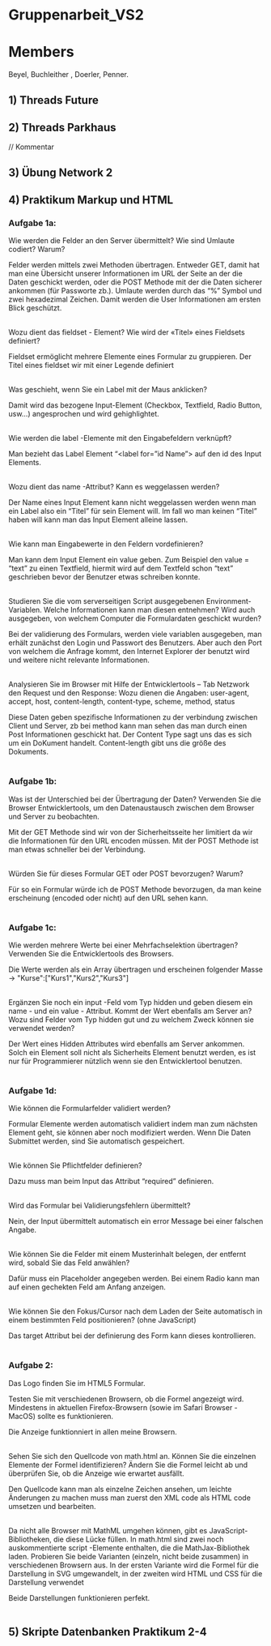 # Gruppenarbeit_VS2


# Members

Beyel, Buchleither , Doerler, Penner. 


## 1) Threads Future


## 2) Threads Parkhaus

// Kommentar 


## 3) Übung Network 2




## 4) Praktikum Markup und HTML

### Aufgabe 1a:

Wie werden die Felder an den Server übermittelt? Wie sind Umlaute codiert? Warum? <br>

Felder werden mittels zwei Methoden übertragen. Entweder GET, damit hat man eine Übersicht unserer Informationen im URL der Seite an der die Daten geschickt werden, oder die POST Methode mit der die Daten  sicherer ankommen (für Passworte zb.).
Umlaute werden durch das “%” Symbol und zwei hexadezimal Zeichen. Damit werden die User Informationen am ersten Blick geschützt. <br> <br>


Wozu dient das fieldset - Element? Wie wird der «Titel» eines Fieldsets definiert? <br>

Fieldset ermöglicht mehrere Elemente eines Formular zu gruppieren. Der Titel eines fieldset wir mit einer Legende definiert <br> <br>


Was geschieht, wenn Sie ein Label mit der Maus anklicken? <br>

Damit wird das bezogene Input-Element (Checkbox, Textfield, Radio Button, usw…) angesprochen und wird gehighlightet. <br> <br>


Wie werden die label -Elemente mit den Eingabefeldern verknüpft? <br>

Man bezieht das Label Element “<label for=”id Name”> auf den id des Input Elements. <br> <br>


Wozu dient das name -Attribut? Kann es weggelassen werden? <br>

Der Name eines Input Element kann nicht weggelassen werden wenn man ein Label also ein “Titel” für sein Element will. Im fall wo man keinen “Titel” haben will kann man das Input Element alleine lassen. <br> <br>


Wie kann man Eingabewerte in den Feldern vordefinieren? <br>

Man kann dem Input Element ein value geben. Zum Beispiel den value = “text” zu einen Textfield, hiermit wird auf dem Textfeld schon “text” geschrieben bevor der Benutzer etwas schreiben konnte. <br> <br>


Studieren Sie die vom serverseitigen Script ausgegebenen Environment-Variablen. Welche Informationen kann man diesen entnehmen? Wird auch ausgegeben, von welchem Computer die Formulardaten geschickt wurden? <br>

Bei der validierung des Formulars, werden viele variablen ausgegeben, man erhält zunächst den Login und Passwort des Benutzers. Aber auch den Port von welchem die Anfrage kommt, den Internet Explorer der benutzt wird und weitere nicht relevante Informationen. <br> <br>


Analysieren Sie im Browser mit Hilfe der Entwicklertools – Tab Netzwork den Request und den Response: Wozu dienen die Angaben: user-agent, accept, host, content-length, content-type, scheme, method, status <br>

Diese Daten geben spezifische Informationen zu der verbindung zwischen Client und Server, zb bei method kann man sehen das man durch einen Post Informationen geschickt hat. Der Content Type sagt uns das es sich um ein DoKument handelt. Content-length gibt uns die größe des Dokuments. <br> <br>


### Aufgabe 1b:

Was ist der Unterschied bei der Übertragung der Daten? Verwenden Sie die Browser Entwicklertools, um den Datenaustausch zwischen dem Browser und Server zu beobachten. <br>

Mit der GET Methode sind wir von der Sicherheitsseite her limitiert da wir die Informationen für den URL encoden müssen. Mit der POST Methode ist man etwas schneller bei der Verbindung. <br> <br>


Würden Sie für dieses Formular GET oder POST bevorzugen? Warum? <br>

Für so ein Formular würde ich de POST Methode bevorzugen, da man keine erscheinung (encoded oder nicht) auf den URL sehen kann.  <br> <br>


### Aufgabe 1c:

Wie werden mehrere Werte bei einer Mehrfachselektion übertragen? Verwenden Sie die Entwicklertools des Browsers. <br>

Die Werte werden als ein Array übertragen und erscheinen folgender Masse -> "Kurse":["Kurs1","Kurs2","Kurs3"] <br> <br>



Ergänzen Sie noch ein input -Feld vom Typ hidden und geben diesem ein name - und ein value - Attribut. Kommt der Wert ebenfalls am Server an? Wozu sind Felder vom Typ hidden gut und zu welchem Zweck können sie verwendet werden? <br>

Der Wert eines Hidden Attributes wird ebenfalls am Server ankommen. Solch ein Element soll nicht als Sicherheits Element benutzt werden, es ist nur für Programmierer nützlich wenn sie den Entwicklertool benutzen. <br> <br>


### Aufgabe 1d:
Wie können die Formularfelder validiert werden? <br>

Formular Elemente werden automatisch validiert indem man zum nächsten Element geht, sie können aber noch modifiziert werden. Wenn Die Daten Submittet werden, sind Sie automatisch gespeichert. <br> <br>


Wie können Sie Pflichtfelder definieren? <br>

Dazu muss man beim Input das Attribut “required” definieren. <br> <br>


Wird das Formular bei Validierungsfehlern übermittelt? <br>

Nein, der Input übermittelt automatisch ein error Message bei einer falschen Angabe. <br> <br>


Wie können Sie die Felder mit einem Musterinhalt belegen, der entfernt wird, sobald Sie das Feld anwählen? <br>

Dafür muss ein Placeholder angegeben werden. Bei einem Radio kann man auf einen gechekten Feld am Anfang anzeigen. <br> <br>


Wie können Sie den Fokus/Cursor nach dem Laden der Seite automatisch in einem bestimmten Feld positionieren? (ohne JavaScript) <br>

Das target Attribut bei der definierung des Form kann dieses kontrollieren. <br> <br>

### Aufgabe 2:

Das Logo finden Sie im HTML5 Formular. 

Testen Sie mit verschiedenen Browsern, ob die Formel angezeigt wird. Mindestens in aktuellen Firefox-Browsern (sowie im Safari Browser - MacOS) sollte es funktionieren. <br>

Die Anzeige funktionniert in allen meine Browsern. <br> <br>


Sehen Sie sich den Quellcode von math.html an. Können Sie die einzelnen Elemente der Formel identifizieren? Ändern Sie die Formel leicht ab und überprüfen Sie, ob die Anzeige wie erwartet ausfällt. <br>

Den Quellcode kann man als einzelne Zeichen ansehen, um leichte Änderungen zu machen muss man zuerst den XML code als HTML code umsetzen und bearbeiten. <br> <br>


Da nicht alle Browser mit MathML umgehen können, gibt es JavaScript-Bibliotheken, die diese Lücke füllen. In math.html sind zwei noch auskommentierte script -Elemente enthalten, die die MathJax-Bibliothek laden. Probieren Sie beide Varianten (einzeln, nicht beide zusammen) in verschiedenen Browsern aus. In der ersten Variante wird die Formel für die Darstellung in SVG umgewandelt, in der zweiten wird HTML und CSS für die Darstellung verwendet <br>

Beide Darstellungen funktionieren perfekt. <br> <br>


## 5) Skripte Datenbanken Praktikum 2-4


